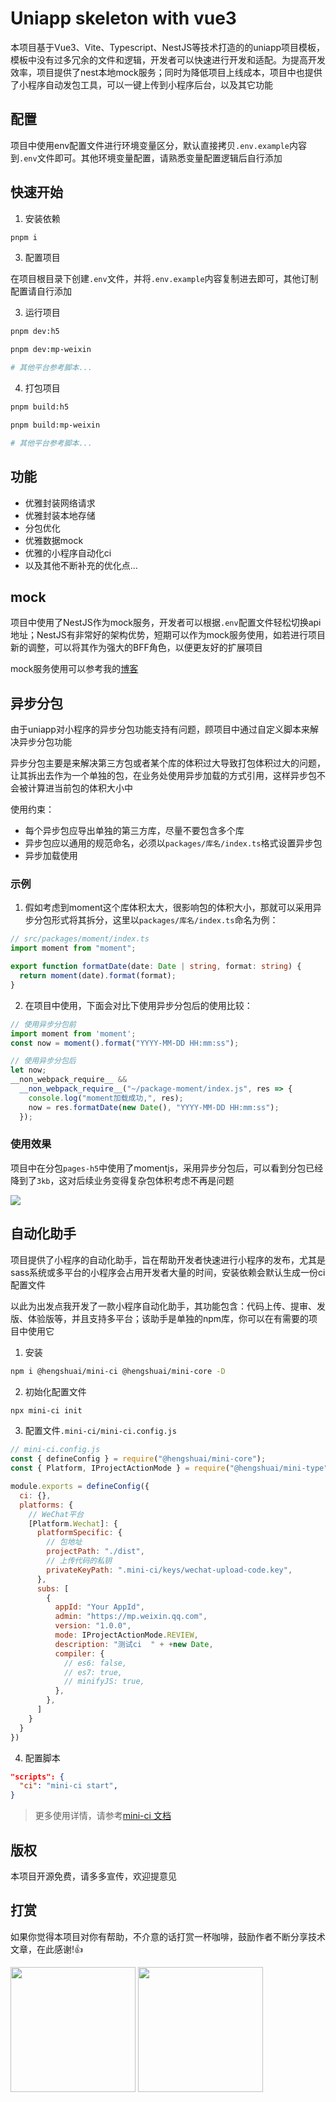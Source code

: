 # Uniapp skeleton with vue3 

本项目基于Vue3、Vite、Typescript、NestJS等技术打造的的uniapp项目模板，模板中没有过多冗余的文件和逻辑，开发者可以快速进行开发和适配。为提高开发效率，项目提供了nest本地mock服务；同时为降低项目上线成本，项目中也提供了小程序自动发包工具，可以一键上传到小程序后台，以及其它功能

## 配置
项目中使用env配置文件进行环境变量区分，默认直接拷贝`.env.example`内容到`.env`文件即可。其他环境变量配置，请熟悉变量配置逻辑后自行添加

## 快速开始

1. 安装依赖
```sh
pnpm i
```

3. 配置项目

在项目根目录下创建`.env`文件，并将`.env.example`内容复制进去即可，其他订制配置请自行添加

3. 运行项目
```sh
pnpm dev:h5

pnpm dev:mp-weixin

# 其他平台参考脚本...
```

4. 打包项目
```sh
pnpm build:h5

pnpm build:mp-weixin

# 其他平台参考脚本...
```

## 功能
- 优雅封装网络请求
- 优雅封装本地存储
- 分包优化
- 优雅数据mock
- 优雅的小程序自动化ci
- 以及其他不断补充的优化点...

## mock
项目中使用了NestJS作为mock服务，开发者可以根据`.env`配置文件轻松切换api地址；NestJS有非常好的架构优势，短期可以作为mock服务使用，如若进行项目新的调整，可以将其作为强大的BFF角色，以便更友好的扩展项目

mock服务使用可以参考我的[博客](https://blog.usword.cn/frontend/nestjs/base.html)

## 异步分包
由于uniapp对小程序的异步分包功能支持有问题，顾项目中通过自定义脚本来解决异步分包功能

异步分包主要是来解决第三方包或者某个库的体积过大导致打包体积过大的问题，让其拆出去作为一个单独的包，在业务处使用异步加载的方式引用，这样异步包不会被计算进当前包的体积大小中

使用约束：
- 每个异步包应导出单独的第三方库，尽量不要包含多个库
- 异步包应以通用的规范命名，必须以`packages/库名/index.ts`格式设置异步包
- 异步加载使用

### 示例
1. 假如考虑到moment这个库体积太大，很影响包的体积大小，那就可以采用异步分包形式将其拆分，这里以`packages/库名/index.ts`命名为例：

```ts
// src/packages/moment/index.ts
import moment from "moment";

export function formatDate(date: Date | string, format: string) {
  return moment(date).format(format);
}
```

2. 在项目中使用，下面会对比下使用异步分包后的使用比较：
```ts
// 使用异步分包前
import moment from 'moment';
const now = moment().format("YYYY-MM-DD HH:mm:ss");

// 使用异步分包后
let now;
__non_webpack_require__ &&
  __non_webpack_require__("~/package-moment/index.js", res => {
    console.log("moment加载成功,", res);
    now = res.formatDate(new Date(), "YYYY-MM-DD HH:mm:ss");
  });
```

### 使用效果
项目中在分包`pages-h5`中使用了momentjs，采用异步分包后，可以看到分包已经降到了`3kb`，这对后续业务变得复杂包体积考虑不再是问题

![](https://ihengshuai-demo1.oss-cn-beijing.aliyuncs.com/mp-bundler-analyze.png)

## 自动化助手
项目提供了小程序的自动化助手，旨在帮助开发者快速进行小程序的发布，尤其是sass系统或多平台的小程序会占用开发者大量的时间，安装依赖会默认生成一份ci配置文件

以此为出发点我开发了一款小程序自动化助手，其功能包含：代码上传、提审、发版、体验版等，并且支持多平台；该助手是单独的npm库，你可以在有需要的项目中使用它

1. 安装
```sh
npm i @hengshuai/mini-ci @hengshuai/mini-core -D 
```

2. 初始化配置文件
```sh
npx mini-ci init
```

3. 配置文件`.mini-ci/mini-ci.config.js`
```js
// mini-ci.config.js
const { defineConfig } = require("@hengshuai/mini-core");
const { Platform, IProjectActionMode } = require("@hengshuai/mini-type");

module.exports = defineConfig({
  ci: {},
  platforms: {
    // WeChat平台
    [Platform.Wechat]: {
      platformSpecific: {
        // 包地址
        projectPath: "./dist",
        // 上传代码的私钥
        privateKeyPath: ".mini-ci/keys/wechat-upload-code.key",
      },
      subs: [
        {
          appId: "Your AppId",
          admin: "https://mp.weixin.qq.com",
          version: "1.0.0",
          mode: IProjectActionMode.REVIEW,
          description: "测试ci  " + +new Date,
          compiler: {
            // es6: false,
            // es7: true,
            // minifyJS: true,
          },
        },
      ]
    }
  }
})
```

4. 配置脚本
```package.json
"scripts": {
  "ci": "mini-ci start",
}
```

> 更多使用详情，请参考[mini-ci 文档](https://github.com/ihengshuai/mini-ci)

## 版权
本项目开源免费，请多多宣传，欢迎提意见

## 打赏
如果你觉得本项目对你有帮助，不介意的话打赏一杯咖啡，鼓励作者不断分享技术文章，在此感谢!:thumbsup:

<div>
<img src="https://ihengshuai-demo1.oss-cn-beijing.aliyuncs.com/005HV6Avgy1h72anu40usj30dw0dw40j.jpg" width=200>
<img src="https://ihengshuai-demo1.oss-cn-beijing.aliyuncs.com/005HV6Avgy1h72ap99ym1j30b40b4abq.jpg" width=200>
</div>